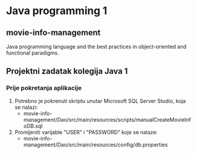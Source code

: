 # Java programming 1

## movie-info-management

Java programming language and the best practices in object-oriented and functional paradigms.


## Projektni zadatak kolegija Java 1
### Prije pokretanja aplikacije
1. Potrebno je pokrenuti skriptu unutar Microsoft SQL Server Studio, koja se nalazi:
   - movie-info-management/Dao/src/main/resources/scripts/manualCreateMovieInfoDB.sql
2. Promijeniti varijable "USER" i "PASSWORD" koje se nalaze:
   - movie-info-management/Dao/src/main/resources/config/db.properties


